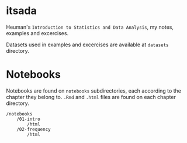 # itsada
Heuman's `Introduction to Statistics and Data Analysis`, my notes, examples and excercises.

Datasets used in examples and excercises are available at `datasets` directory.

# Notebooks
Notebooks are found on `notebooks` subdirectories, each according to the chapter
they belong to. `.Rmd` and `.html` files are found on each chapter directory.

```
/notebooks
    /01-intro
        /html
    /02-frequency
        /html
```